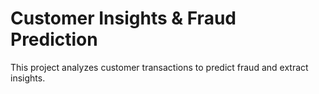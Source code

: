 # Customer Insights & Fraud Prediction
This project analyzes customer transactions to predict fraud and extract insights.
